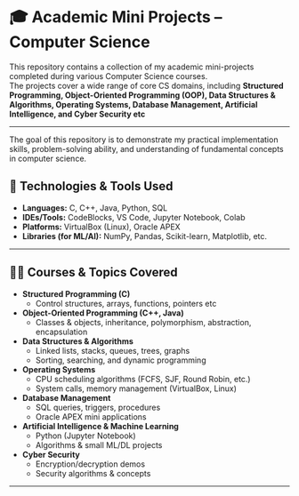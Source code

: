 # 🎓 Academic Mini Projects – Computer Science

This repository contains a collection of my academic mini-projects completed during various Computer Science courses.  
The projects cover a wide range of core CS domains, including **Structured Programming, Object-Oriented Programming (OOP), Data Structures & Algorithms, Operating Systems, Database Management, Artificial Intelligence, and Cyber Security etc**  

---

The goal of this repository is to demonstrate my practical implementation skills, problem-solving ability, and understanding of fundamental concepts in computer science.

## 🚀 Technologies & Tools Used

- **Languages:** C, C++, Java, Python, SQL
- **IDEs/Tools:** CodeBlocks, VS Code, Jupyter Notebook, Colab
- **Platforms:** VirtualBox (Linux), Oracle APEX
- **Libraries (for ML/AI):** NumPy, Pandas, Scikit-learn, Matplotlib, etc.
  
---

## 🧑‍💻 Courses & Topics Covered

- **Structured Programming (C)**
  - Control structures, arrays, functions, pointers etc
- **Object-Oriented Programming (C++, Java)**
  - Classes & objects, inheritance, polymorphism, abstraction, encapsulation
- **Data Structures & Algorithms**
  - Linked lists, stacks, queues, trees, graphs
  - Sorting, searching, and dynamic programming
- **Operating Systems**
  - CPU scheduling algorithms (FCFS, SJF, Round Robin, etc.)
  - System calls, memory management (VirtualBox, Linux)
- **Database Management**
  - SQL queries, triggers, procedures
  - Oracle APEX mini applications
- **Artificial Intelligence & Machine Learning**
  - Python (Jupyter Notebook)
  - Algorithms & small ML/DL projects
- **Cyber Security**
  - Encryption/decryption demos
  - Security algorithms & concepts

---




